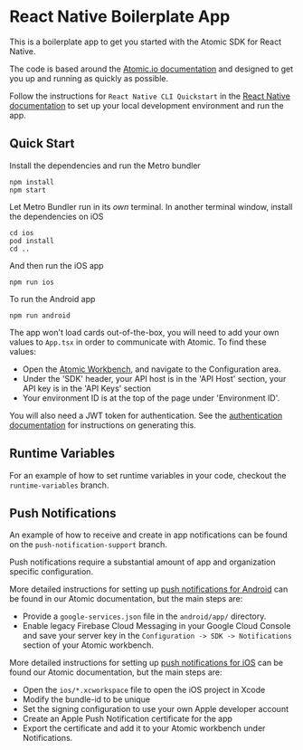 # React Native Boilerplate App

This is a boilerplate app to get you started with the Atomic SDK for React Native.

The code is based around the [Atomic.io documentation](https://documentation.atomic.io/sdks/react-native) and designed to get you up and running as quickly as possible.

Follow the instructions for `React Native CLI Quickstart` in the [React Native documentation](https://reactnative.dev/docs/environment-setup) to set up your local development environment and run the app.

## Quick Start

Install the dependencies and run the Metro bundler

```
npm install
npm start
```

Let Metro Bundler run in its _own_ terminal. In another terminal window, install the dependencies on iOS

```
cd ios
pod install
cd ..
```

And then run the iOS app

```
npm run ios
```

To run the Android app

```
npm run android
```

The app won't load cards out-of-the-box, you will need to add your own values to `App.tsx` in order to communicate with Atomic.
To find these values:

- Open the [Atomic Workbench](https://workbench.atomic.io/), and navigate to the Configuration area.
- Under the 'SDK' header, your API host is in the 'API Host' section, your API key is in the 'API Keys' section
- Your environment ID is at the top of the page under 'Environment ID'.

You will also need a JWT token for authentication.
See the [authentication documentation](https://documentation.atomic.io/sdks/auth-SDK) for instructions on generating this.

## Runtime Variables

For an example of how to set runtime variables in your code, checkout the `runtime-variables` branch.

## Push Notifications

An example of how to receive and create in app notifications can be found on the `push-notification-support` branch.

Push notifications require a substantial amount of app and organization specific configuration.

More detailed instructions for setting up [push notifications for Android](https://documentation.atomic.io/sdks/android#notifications) can be found in our Atomic documentation, but the main steps are:

- Provide a `google-services.json` file in the `android/app/` directory.
- Enable legacy Firebase Cloud Messaging in your Google Cloud Console and save your server key in the `Configuration -> SDK -> Notifications` section of your Atomic workbench.

More detailed instructions for setting up [push notifications for iOS](https://documentation.atomic.io/sdks/ios#push-notifications) can be found our Atomic documentation, but the main steps are:

- Open the `ios/*.xcworkspace` file to open the iOS project in Xcode
- Modify the bundle-id to be unique
- Set the signing configuration to use your own Apple developer account
- Create an Apple Push Notification certificate for the app
- Export the certificate and add it to your Atomic workbench under Notifications.
